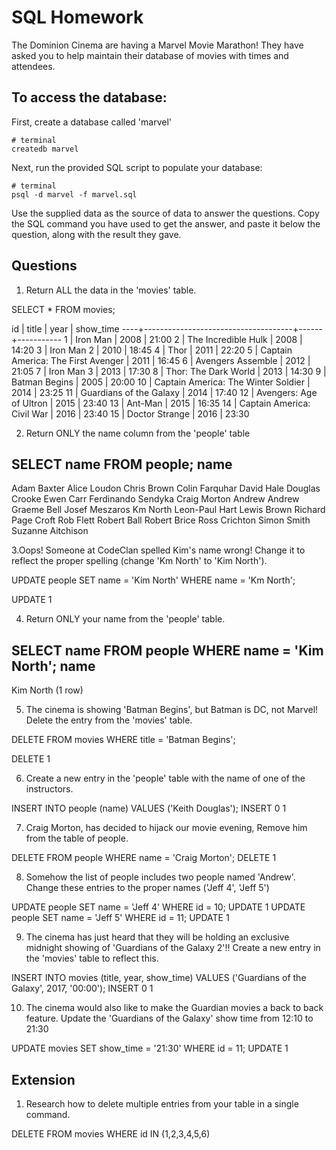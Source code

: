 # SQL Homework

The Dominion Cinema are having a Marvel Movie Marathon! They have asked you to help maintain their database of movies with times and attendees.

## To access the database:

First, create a database called 'marvel'
```
# terminal
createdb marvel
```

Next, run the provided SQL script to populate your database:
```
# terminal
psql -d marvel -f marvel.sql
```

Use the supplied data as the source of data to answer the questions.  Copy the SQL command you have used to get the answer, and paste it below the question, along with the result they gave.

## Questions

1. Return ALL the data in the 'movies' table.

SELECT * FROM movies;

 id |                title                | year | show_time 
----+-------------------------------------+------+-----------
  1 | Iron Man                            | 2008 | 21:00
  2 | The Incredible Hulk                 | 2008 | 14:20
  3 | Iron Man 2                          | 2010 | 18:45
  4 | Thor                                | 2011 | 22:20
  5 | Captain America: The First Avenger  | 2011 | 16:45
  6 | Avengers Assemble                   | 2012 | 21:05
  7 | Iron Man 3                          | 2013 | 17:30
  8 | Thor: The Dark World                | 2013 | 14:30
  9 | Batman Begins                       | 2005 | 20:00
 10 | Captain America: The Winter Soldier | 2014 | 23:25
 11 | Guardians of the Galaxy             | 2014 | 17:40
 12 | Avengers: Age of Ultron             | 2015 | 23:40
 13 | Ant-Man                             | 2015 | 16:35
 14 | Captain America: Civil War          | 2016 | 23:40
 15 | Doctor Strange                      | 2016 | 23:30

2. Return ONLY the name column from the 'people' table

SELECT name FROM people;
        name        
--------------------
 Adam  Baxter
 Alice Loudon
 Chris Brown
 Colin Farquhar
 David  Hale
 Douglas Crooke
 Ewen Carr
 Ferdinando Sendyka
 Craig Morton
 Andrew
 Andrew
 Graeme Bell
 Josef Meszaros
 Km North
 Leon-Paul Hart
 Lewis Brown
 Richard Page Croft
 Rob Flett
 Robert Ball
 Robert Brice
 Ross Crichton
 Simon Smith
 Suzanne Aitchison


3.Oops! Someone at CodeClan spelled Kim's name wrong! Change it to reflect the proper spelling (change 'Km North' to 'Kim North').

  UPDATE people SET name = 'Kim North' WHERE name = 'Km North';

  UPDATE 1

4. Return ONLY your name from the 'people' table.

  SELECT name FROM people WHERE name = 'Kim North';
     name    
  -----------
   Kim North
  (1 row)

5. The cinema is showing 'Batman Begins', but Batman is DC, not Marvel! Delete the entry from the 'movies' table.

  DELETE FROM movies WHERE title = 'Batman Begins';

  DELETE 1

6. Create a new entry in the 'people' table with the name of one of the instructors.

  INSERT INTO people (name) VALUES ('Keith Douglas');
  INSERT 0 1

7. Craig Morton, has decided to hijack our movie evening, Remove him from the table of people.
  
  DELETE FROM people WHERE name = 'Craig Morton';
  DELETE 1

8. Somehow the list of people includes two people named 'Andrew'. Change these entries to the proper names ('Jeff 4', 'Jeff 5')

  UPDATE people SET name = 'Jeff 4' WHERE id = 10;
  UPDATE 1
  UPDATE people SET name = 'Jeff 5' WHERE id = 11;
  UPDATE 1

9. The cinema has just heard that they will be holding an exclusive midnight showing of 'Guardians of the Galaxy 2'!! Create a new entry in the 'movies' table to reflect this.
  
  INSERT INTO movies (title, year, show_time) VALUES ('Guardians of the Galaxy', 2017, '00:00');
  INSERT 0 1

10. The cinema would also like to make the Guardian movies a back to back feature. Update the 'Guardians of the Galaxy' show time from 12:10 to 21:30

  UPDATE movies SET show_time = '21:30' WHERE id = 11;
  UPDATE 1 

## Extension

1. Research how to delete multiple entries from your table in a single command.

  DELETE FROM movies WHERE id IN (1,2,3,4,5,6)